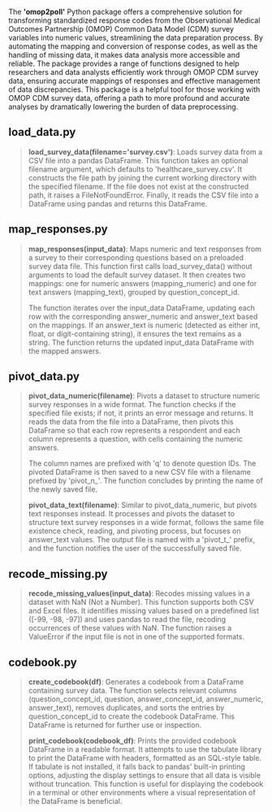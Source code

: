 The **'omop2poll'** Python package offers a comprehensive solution for transforming standardized response codes from the Observational Medical Outcomes Partnership (OMOP) Common Data Model (CDM) survey variables into numeric values, streamlining the data preparation process. By automating the mapping and conversion of response codes, as well as the handling of missing data, it makes data analysis more accessible and reliable. The package provides a range of functions designed to help researchers and data analysts efficiently work through OMOP CDM survey data, ensuring accurate mappings of responses and effective management of data discrepancies. This package is a helpful tool for those working with OMOP CDM survey data, offering a path to more profound and accurate analyses by dramatically lowering the burden of data preprocessing.

## load_data.py
>
>**load_survey_data(filename='survey.csv')**: Loads survey data from a CSV file into a pandas DataFrame. This function takes an optional filename argument, which defaults to 'healthcare_survey.csv'. It constructs the file path by joining the current working directory with the specified filename. If the file does not exist at the constructed path, it raises a FileNotFoundError. Finally, it reads the CSV file into a DataFrame using pandas and returns this DataFrame.
>

## map_responses.py

>
>**map_responses(input_data)**: Maps numeric and text responses from a survey to their corresponding questions based on a preloaded survey data file. This function first calls load_survey_data() without arguments to load the default survey dataset. It then creates two mappings: one for numeric answers (mapping_numeric) and one for text answers (mapping_text), grouped by question_concept_id. 
>
>The function iterates over the input_data DataFrame, updating each row with the corresponding answer_numeric and answer_text based on the mappings. If an answer_text is numeric (detected as either int, float, or digit-containing string), it ensures the text remains as a string. The function returns the updated input_data DataFrame with the mapped answers.
>

## pivot_data.py

>
>**pivot_data_numeric(filename)**: Pivots a dataset to structure numeric survey responses in a wide format. The function checks if the specified file exists; if not, it prints an error message and returns. It reads the data from the file into a DataFrame, then pivots this DataFrame so that each row represents a respondent and each column represents a question, with cells containing the numeric answers. 
>
>The column names are prefixed with 'q' to denote question IDs. The pivoted DataFrame is then saved to a new CSV file with a filename prefixed by 'pivot_n_'. The function concludes by printing the name of the newly saved file.
>
>**pivot_data_text(filename)**: Similar to pivot_data_numeric, but pivots text responses instead. It processes and pivots the dataset to structure text survey responses in a wide format, follows the same file existence check, reading, and pivoting process, but focuses on answer_text values. The output file is named with a 'pivot_t_' prefix, and the function notifies the user of the successfully saved file.
>

## recode_missing.py
>
>**recode_missing_values(input_data)**: Recodes missing values in a dataset with NaN (Not a Number). This function supports both CSV and Excel files. It identifies missing values based on a predefined list ([-99, -98, -97]) and uses pandas to read the file, recoding occurrences of these values with NaN. The function raises a ValueError if the input file is not in one of the supported formats.
>

## codebook.py
>
>**create_codebook(df)**: Generates a codebook from a DataFrame containing survey data. The function selects relevant columns (question_concept_id, question, answer_concept_id, answer_numeric, answer_text), removes duplicates, and sorts the entries by question_concept_id to create the codebook DataFrame. This DataFrame is returned for further use or inspection.
>
>**print_codebook(codebook_df)**: Prints the provided codebook DataFrame in a readable format. It attempts to use the tabulate library to print the DataFrame with headers, formatted as an SQL-style table. If tabulate is not installed, it falls back to pandas' built-in printing options, adjusting the display settings to ensure that all data is visible without truncation. This function is useful for displaying the codebook in a terminal or other environments where a visual representation of the DataFrame is beneficial.